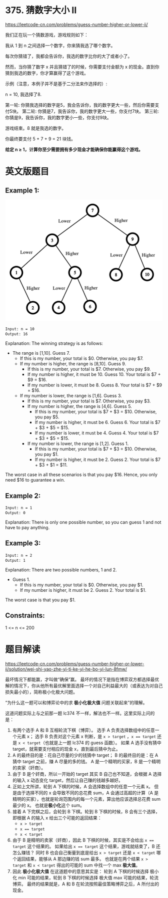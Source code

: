 # 375. 猜数字大小 II
https://leetcode-cn.com/problems/guess-number-higher-or-lower-ii/

我们正在玩一个猜数游戏，游戏规则如下：

我从 1 到 n 之间选择一个数字，你来猜我选了哪个数字。

每次你猜错了，我都会告诉你，我选的数字比你的大了或者小了。

然而，当你猜了数字 x 并且猜错了的时候，你需要支付金额为 x 的现金。直到你猜到我选的数字，你才算赢得了这个游戏。

示例（注意，本例子并不是基于二分法来作选择的）:

n = 10, 我选择了8.

第一轮: 你猜我选择的数字是5，我会告诉你，我的数字更大一些，然后你需要支付5块。
第二轮: 你猜是7，我告诉你，我的数字更大一些，你支付7块。
第三轮: 你猜是9，我告诉你，我的数字更小一些，你支付9块。

游戏结束。8 就是我选的数字。

你最终要支付 5 + 7 + 9 = 21 块钱。

**给定 n ≥ 1，计算你至少需要拥有多少现金才能确保你能赢得这个游戏。**

# 英文版题目

## Example 1:

![img.png](img.png)

```
Input: n = 10
Output: 16
```

Explanation: The winning strategy is as follows:
- The range is [1,10]. Guess 7.
    - If this is my number, your total is $0. Otherwise, you pay $7.
    - If my number is higher, the range is [8,10]. Guess 9.
        - If this is my number, your total is $7. Otherwise, you pay $9.
        - If my number is higher, it must be 10. Guess 10. Your total is $7 + $9 = $16.
        - If my number is lower, it must be 8. Guess 8. Your total is $7 + $9 = $16.
    - If my number is lower, the range is [1,6]. Guess 3.
        - If this is my number, your total is $7. Otherwise, you pay $3.
        - If my number is higher, the range is [4,6]. Guess 5.
            - If this is my number, your total is $7 + $3 = $10. Otherwise, you pay $5.
            - If my number is higher, it must be 6. Guess 6. Your total is $7 + $3 + $5 = $15.
            - If my number is lower, it must be 4. Guess 4. Your total is $7 + $3 + $5 = $15.
        - If my number is lower, the range is [1,2]. Guess 1.
            - If this is my number, your total is $7 + $3 = $10. Otherwise, you pay $1.
            - If my number is higher, it must be 2. Guess 2. Your total is $7 + $3 + $1 = $11.

The worst case in all these scenarios is that you pay $16. Hence, you only need $16 to guarantee a win.


## Example 2:

```
Input: n = 1
Output: 0
```

Explanation: There is only one possible number, so you can guess 1 and not have to pay anything.


## Example 3:

```
Input: n = 2
Output: 1
```
Explanation: There are two possible numbers, 1 and 2.
- Guess 1.
    - If this is my number, your total is $0. Otherwise, you pay $1.
    - If my number is higher, it must be 2. Guess 2. Your total is $1.

The worst case is that you pay $1.
    
## Constraints:

1 <= n <= 200

# 题目解读

https://leetcode-cn.com/problems/guess-number-higher-or-lower-ii/solution/wei-shi-yao-zhe-yi-ti-ke-yi-he-bo-yi-lun-8fmw/

最坏情况下都能赢，才叫做“确保”赢。
最坏的情况下是指在博弈双方都选择最优解的情况下，你从他所有最优解里面选择一个对自己利益最大的（或表达为对自己损失最小的），简称极小化极大问题。

“为什么这一题可以和博弈论中的求 **极小化极大值** 问题关联起来”的理解。

这道问题实际上与之前那一题 lc374 不一样，解法也不一样。这里实际上问的是：

1. 有两个选手 A 和 B 互相轮流下棋（博弈）。
   选手 A 负责选择数组中的任意一个元素 x；
   选手 B 负责对这个元素 x 判断，是 `x > target` ，`x == target` 还是 `x < target`（也就是上一题 lc374 的 guess  函数）。
   如果 A 选手没有猜中 target，就需要支付相应的现金 x，直到最后猜中为止。
2. A 的最终目的是：花自己尽量的少的钱猜中 target；
   B 的最终目的是：在 A 猜中 target 之前，赚 A 尽量的多的钱。
   A 是一个精明的买家，B 是一个精明的卖家（奸商）。
3. 由于 B 是个奸商，所以一开始的 target 其实 B 自己也不知道，会根据 A 选择的输入 x 动态变化 target，然后让自己赚的钱越多越好。
4. 正如上文所讲，轮到 A 下棋的时候，A 会选择数组中的任意一个元素 x。
   但是由于选择不同的 x 会导致不同的总花费 sum，A 会通过高超的计算（A 是精明的买家），也就是轮询范围内的每一个元素，算出他应该选择总花费 sum 最少的 x。
   也就是**极小化**这个 sum。
5. 接着 A 下完棋之后，会轮到 B 下棋。轮到 B 下棋的时候，B 会有三个选择，即根据 A 的输入 x 给出三个可能的返回结果：
   - `x > target`
   - `x == target`
   - `x < target`
6. 由于 B 是精明的卖家（奸商），因此 B 下棋的时候，其实是不会给出 `x == target` 这个结果的。
   如果给出 `x == target` 这个结果，游戏就结束了，B 还怎么赚钱？
   同时 B 也会自己衡量到底是给出 `x > target` 还是 `x < target` 哪个返回结果，能够从 A 那边赚的钱 sum 最多。
   也就是在两个结果 `x > target` 和 `x < target` 得出的可能的 sum 中找一个 max **极大值**。
7. 因此 **极小化极大值** 在这道题中的意思其实是：
   轮到 A 下棋的时候选择 极小化 min 可能的结果，轮到 B 下棋的时候选择 极大值 max 可能的结果，轮流博弈。
   最终的结果就是，A 和 B 在轮流按照最佳策略博弈之后，A 所付出的现金。
